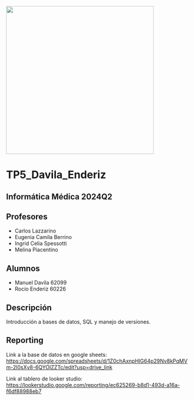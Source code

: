 <img src="https://github.com/user-attachments/assets/25ad4ac5-8846-4e63-a52d-ac085909c0d4" width="400" style="height:auto;">

# TP5_Davila_Enderiz

## Informática Médica 2024Q2

## Profesores

- Carlos Lazzarino
- Eugenia Camila Berrino
- Ingrid Celia Spessotti
- Melina Piacentino

## Alumnos 

- Manuel Davila 62099
- Rocío Enderiz 60226

## Descripción

Introducción a bases de datos, SQL y manejo de versiones.

## Reporting

Link a la base de datos en google sheets:
https://docs.google.com/spreadsheets/d/1Z0chAxnpHIG64p29Nv8kPqMVm-2l0sXy8-6QYOIZZTc/edit?usp=drive_link

Link al tablero de looker studio:
https://lookerstudio.google.com/reporting/ec625269-b8d1-493d-a16a-f6df88988eb7
